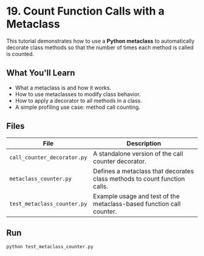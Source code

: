 # 19. Count Function Calls with a Metaclass

This tutorial demonstrates how to use a **Python metaclass** to automatically decorate class methods so that the number of times each method is called is counted.

## What You'll Learn

- What a metaclass is and how it works.
- How to use metaclasses to modify class behavior.
- How to apply a decorator to all methods in a class.
- A simple profiling use case: method call counting.

## Files

| File                        | Description                                                               |
| --------------------------- | ------------------------------------------------------------------------- |
| `call_counter_decorator.py` | A standalone version of the call counter decorator.                       |
| `metaclass_counter.py`      | Defines a metaclass that decorates class methods to count function calls. |
| `test_metaclass_counter.py` | Example usage and test of the metaclass-based function call counter.      |

## Run

```bash
python test_metaclass_counter.py
```
